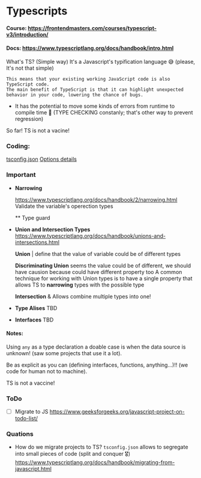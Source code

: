 # Typescripts

#### Course: https://frontendmasters.com/courses/typescript-v3/introduction/
#### Docs: https://www.typescriptlang.org/docs/handbook/intro.html

What's TS?
(Simple way) It's a Javascript's typification language 😅 (please, It's not that simple)

```
This means that your existing working JavaScript code is also TypeScript code. 
The main benefit of TypeScript is that it can highlight unexpected behavior in your code, lowering the chance of bugs.
```

* It has the potential to move some kinds of errors from runtime to compile time 💌 (TYPE CHECKING constanly; that's other way to prevent regression)

So far!
TS is not a vacine!

### Coding:

[tsconfig.json](https://www.typescriptlang.org/docs/handbook/tsconfig-json.html)
[Options details](https://www.typescriptlang.org/tsconfig)


### Important

* **Narrowing**

  https://www.typescriptlang.org/docs/handbook/2/narrowing.html
  Validate the variable's operection types
  
  ** Type guard 

* **Union and Intersection Types**
https://www.typescriptlang.org/docs/handbook/unions-and-intersections.html

  **Union** | define that the value of variable could be of different types

  **Discriminating Union** seems the value could be of different, we should have causion because could have different property too
  A common technique for working with Union types is to have a single property that allows TS to **narrowing** types with the possible type

  **Intersection** &  Allows combine multiple types into one!

* **Type Alises**
TBD

* **Interfaces**
TBD


#### Notes:
Using `any` as a type declaration a doable case is when the data source is unknown! (saw some projects that use it a lot).

Be as explicit as you can (defining interfaces, functions, anything...)!! (we code for human not to  machine).

TS is not a vaccine!

### ToDo

* [ ] Migrate to JS https://www.geeksforgeeks.org/javascript-project-on-todo-list/

### Quations

* How do we migrate projects to TS?
`tsconfig.json` allows to segregate into small pieces of code (split and conquer 🎖)
https://www.typescriptlang.org/docs/handbook/migrating-from-javascript.html 